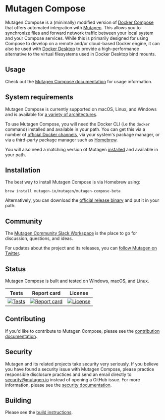 # Mutagen Compose

Mutagen Compose is a (minimally) modified version of
[Docker Compose](https://github.com/docker/compose) that offers automated
integration with [Mutagen](https://github.com/mutagen-io/mutagen). This allows
you to synchronize files and forward network traffic between your local system
and your Compose services. While this is primarily designed for using Compose to
develop on a remote and/or cloud-based Docker engine, it can also be used with
[Docker Desktop](https://www.docker.com/products/docker-desktop) to provide a
high-performance alternative to the virtual filesystems used in Docker Desktop
bind mounts.


## Usage

Check out the
[Mutagen Compose documentation](https://mutagen.io/documentation/orchestration/compose-v2)
for usage information.


## System requirements

Mutagen Compose is currently supported on macOS, Linux, and Windows and is
available for
[a variety of architectures](https://github.com/mutagen-io/mutagen-compose/releases).

To use Mutagen Compose, you will need the Docker CLI (i.e the `docker` command)
installed and available in your path. You can get this via a number of
[official Docker channels](https://docs.docker.com/engine/install/), via your
system's package manager, or via a third-party package manager such as
[Homebrew](https://brew.sh/).

You will also need a matching version of Mutagen
[installed](https://mutagen.io/documentation/introduction/installation) and
available in your path.


## Installation

The best way to install Mutagen Compose is via Homebrew using:

    brew install mutagen-io/mutagen/mutagen-compose-beta

Alternatively, you can download the
[official release binary](https://github.com/mutagen-io/mutagen-compose/releases)
and put it in your path.


## Community

The [Mutagen Community Slack Workspace](https://mutagen.io/slack) is the place
to go for discussion, questions, and ideas.

For updates about the project and its releases, you can
[follow Mutagen on Twitter](https://twitter.com/mutagen_io).


## Status

Mutagen Compose is built and tested on Windows, macOS, and Linux.

| Tests                               | Report card                         | License                                   |
| :---------------------------------: | :---------------------------------: | :---------------------------------------: |
| [![Tests][tests-badge]][tests-link] | [![Report card][rc-badge]][rc-link] | [![License][license-badge]][license-link] |

[tests-badge]: https://github.com/mutagen-io/mutagen-compose/workflows/CI/badge.svg "Test status"
[tests-link]: https://github.com/mutagen-io/mutagen-compose/actions "Test status"
[rc-badge]: https://goreportcard.com/badge/github.com/mutagen-io/mutagen-compose "Report card status"
[rc-link]: https://goreportcard.com/report/github.com/mutagen-io/mutagen-compose "Report card status"
[license-badge]: https://img.shields.io/github/license/mutagen-io/mutagen-compose.svg "MIT licensed"
[license-link]: LICENSE "MIT licensed"


## Contributing

If you'd like to contribute to Mutagen Compose, please see the
[contribution documentation](CONTRIBUTING.md).


## Security

Mutagen and its related projects take security very seriously. If you believe
you have found a security issue with Mutagen Compose, please practice
responsible disclosure practices and send an email directly to
[security@mutagen.io](mailto:security@mutagen.io) instead of opening a GitHub
issue. For more information, please see the
[security documentation](SECURITY.md).


## Building

Please see the [build instructions](BUILDING.md).
